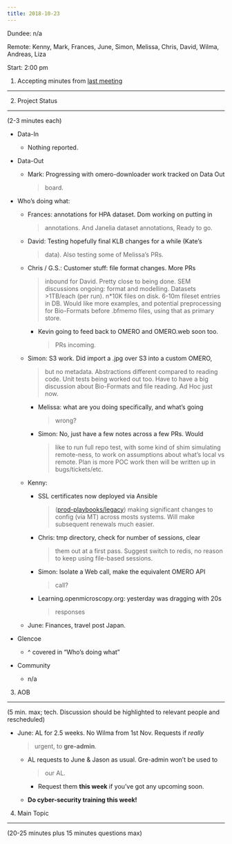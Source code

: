 ```yaml
---
title: 2018-10-23
---
```


Dundee: n/a

Remote: Kenny, Mark, Frances, June, Simon, Melissa, Chris, David, Wilma,
Andreas, Liza

Start: 2:00 pm

1. Accepting minutes from [<u>last meeting</u>](https://drive.google.com/open?id=1TndXeC3wQSZVEaB5ZGpEAaPRl1QAufSI)
-------------------------------------------------------------------------------------------------------------------

2. Project Status
-----------------

(2-3 minutes each)

-   Data-In

    -   Nothing reported.

-   Data-Out

    -   Mark: Progressing with omero-downloader work tracked on Data Out
        > board.

-   Who’s doing what:

    -   Frances: annotations for HPA dataset. Dom working on putting in
        > annotations. And Janelia dataset annotations, Ready to go.

    -   David: Testing hopefully final KLB changes for a while (Kate’s
        > data). Also testing some of Melissa’s PRs.

    -   Chris / G.S.: Customer stuff: file format changes. More PRs
        > inbound for David. Pretty close to being done. SEM discussions
        > ongoing: format and modelling. Datasets &gt;1TB/each (per
        > run). n\*10K files on disk. 6-10m fileset entries in DB. Would
        > like more examples, and potential preprocessing for
        > Bio-Formats before .bfmemo files, using that as primary store.

        -   Kevin going to feed back to OMERO and OMERO.web soon too.
            > PRs incoming.

    -   Simon: S3 work. Did import a .jpg over S3 into a custom OMERO,
        > but no metadata. Abstractions different compared to reading
        > code. Unit tests being worked out too. Have to have a big
        > discussion about Bio-Formats and file reading. Ad Hoc just
        > now.

        -   Melissa: what are you doing specifically, and what’s going
            > wrong?

        -   Simon: No, just have a few notes across a few PRs. Would
            > like to run full repo test, with some kind of shim
            > simulating remote-ness, to work on assumptions about
            > what’s local vs remote. Plan is more POC work then will be
            > written up in bugs/tickets/etc.

    -   Kenny:

        -   SSL certificates now deployed via Ansible
            > ([<u>prod-playbooks/legacy</u>](https://github.com/openmicroscopy/prod-playbooks/tree/master/legacy))
            > making significant changes to config (via MT) across mosts
            > systems. Will make subsequent renewals much easier.

        -   Chris: tmp directory, check for number of sessions, clear
            > them out at a first pass. Suggest switch to redis, no
            > reason to keep using file-based sessions.

        -   Simon: Isolate a Web call, make the equivalent OMERO API
            > call?

        -   Learning.openmicroscopy.org: yesterday was dragging with 20s
            > responses

    -   June: Finances, travel post Japan.

-   Glencoe

    -   ^ covered in “Who’s doing what”

-   Community

    -   n/a

3. AOB
------

(5 min. max; tech. Discussion should be highlighted to relevant people
and rescheduled)

-   June: AL for 2.5 weeks. No Wilma from 1st Nov. Requests if *really*
    > urgent, to **gre-admin**.

    -   AL requests to June & Jason as usual. Gre-admin won’t be used to
        > our AL.

        -   Request them **this week** if you’ve got any upcoming soon.

    -   **Do cyber-security training this week!**

4. Main Topic
-------------

(20-25 minutes plus 15 minutes questions max)

